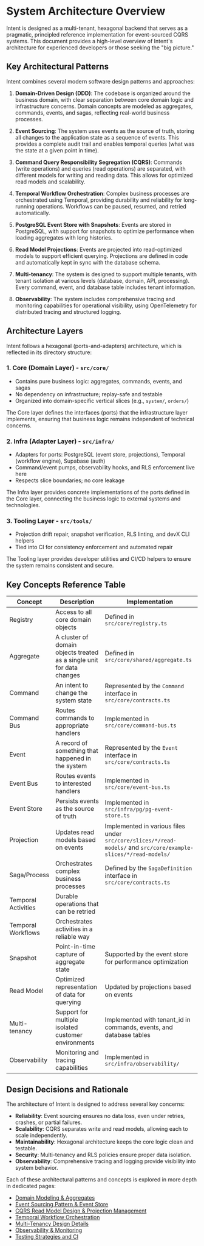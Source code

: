 # System Architecture Overview

Intent is designed as a multi-tenant, hexagonal backend that serves as a pragmatic, principled reference implementation for event-sourced CQRS systems. This document provides a high-level overview of Intent's architecture for experienced developers or those seeking the "big picture."

## Key Architectural Patterns

Intent combines several modern software design patterns and approaches:

1. **Domain-Driven Design (DDD)**: The codebase is organized around the business domain, with clear separation between core domain logic and infrastructure concerns. Domain concepts are modeled as aggregates, commands, events, and sagas, reflecting real-world business processes.

2. **Event Sourcing**: The system uses events as the source of truth, storing all changes to the application state as a sequence of events. This provides a complete audit trail and enables temporal queries (what was the state at a given point in time).

3. **Command Query Responsibility Segregation (CQRS)**: Commands (write operations) and queries (read operations) are separated, with different models for writing and reading data. This allows for optimized read models and scalability.

4. **Temporal Workflow Orchestration**: Complex business processes are orchestrated using Temporal, providing durability and reliability for long-running operations. Workflows can be paused, resumed, and retried automatically.

5. **PostgreSQL Event Store with Snapshots**: Events are stored in PostgreSQL, with support for snapshots to optimize performance when loading aggregates with long histories.

6. **Read Model Projections**: Events are projected into read-optimized models to support efficient querying. Projections are defined in code and automatically kept in sync with the database schema.

7. **Multi-tenancy**: The system is designed to support multiple tenants, with tenant isolation at various levels (database, domain, API, processing). Every command, event, and database table includes tenant information.

8. **Observability**: The system includes comprehensive tracing and monitoring capabilities for operational visibility, using OpenTelemetry for distributed tracing and structured logging.

## Architecture Layers

Intent follows a hexagonal (ports-and-adapters) architecture, which is reflected in its directory structure:

### 1. Core (Domain Layer) - `src/core/`

- Contains pure business logic: aggregates, commands, events, and sagas
- No dependency on infrastructure; replay-safe and testable
- Organized into domain-specific vertical slices (e.g., `system/`, `orders/`)

The Core layer defines the interfaces (ports) that the infrastructure layer implements, ensuring that business logic remains independent of technical concerns.

### 2. Infra (Adapter Layer) - `src/infra/`

- Adapters for ports: PostgreSQL (event store, projections), Temporal (workflow engine), Supabase (auth)
- Command/event pumps, observability hooks, and RLS enforcement live here
- Respects slice boundaries; no core leakage

The Infra layer provides concrete implementations of the ports defined in the Core layer, connecting the business logic to external systems and technologies.

### 3. Tooling Layer - `src/tools/`

- Projection drift repair, snapshot verification, RLS linting, and devX CLI helpers
- Tied into CI for consistency enforcement and automated repair

The Tooling layer provides developer utilities and CI/CD helpers to ensure the system remains consistent and secure.

## Key Concepts Reference Table

| Concept             | Description                                                           | Implementation                                                       |
|---------------------|-----------------------------------------------------------------------|----------------------------------------------------------------------|
| Registry            | Access to all core domain objects                                     | Defined in `src/core/registry.ts`                                    |
| Aggregate           | A cluster of domain objects treated as a single unit for data changes | Defined in `src/core/shared/aggregate.ts`                              |
| Command             | An intent to change the system state                                  | Represented by the `Command` interface in `src/core/contracts.ts`    |
| Command Bus         | Routes commands to appropriate handlers                               | Implemented in `src/core/command-bus.ts`                             |
| Event               | A record of something that happened in the system                     | Represented by the `Event` interface in `src/core/contracts.ts`      |
| Event Bus           | Routes events to interested handlers                                  | Implemented in `src/core/event-bus.ts`                               |
| Event Store         | Persists events as the source of truth                                | Implemented in `src/infra/pg/pg-event-store.ts`                      |
| Projection          | Updates read models based on events                                   | Implemented in various files under `src/core/slices/*/read-models/` and `src/core/example-slices/*/read-models/` |
| Saga/Process        | Orchestrates complex business processes                               | Defined by the `SagaDefinition` interface in `src/core/contracts.ts` |
| Temporal Activities | Durable operations that can be retried                                |
| Temporal Workflows  | Orchestrates activities in a reliable way                             |
| Snapshot            | Point-in-time capture of aggregate state                              | Supported by the event store for performance optimization            |
| Read Model          | Optimized representation of data for querying                         | Updated by projections based on events                               |
| Multi-tenancy       | Support for multiple isolated customer environments                   | Implemented with tenant_id in commands, events, and database tables  |
| Observability       | Monitoring and tracing capabilities                                   | Implemented in `src/infra/observability/`                            |

## Design Decisions and Rationale

The architecture of Intent is designed to address several key concerns:

- **Reliability**: Event sourcing ensures no data loss, even under retries, crashes, or partial failures.
- **Scalability**: CQRS separates write and read models, allowing each to scale independently.
- **Maintainability**: Hexagonal architecture keeps the core logic clean and testable.
- **Security**: Multi-tenancy and RLS policies ensure proper data isolation.
- **Observability**: Comprehensive tracing and logging provide visibility into system behavior.

Each of these architectural patterns and concepts is explored in more depth in dedicated pages:

- [Domain Modeling & Aggregates](domain-modeling.md)
- [Event Sourcing Pattern & Event Store](event-sourcing.md)
- [CQRS Read Model Design & Projection Management](cqrs-projections.md)
- [Temporal Workflow Orchestration](temporal-workflows.md)
- [Multi-Tenancy Design Details](multi-tenancy-details.md)
- [Observability & Monitoring](observability-details.md)
- [Testing Strategies and CI](testing-strategies.md)
